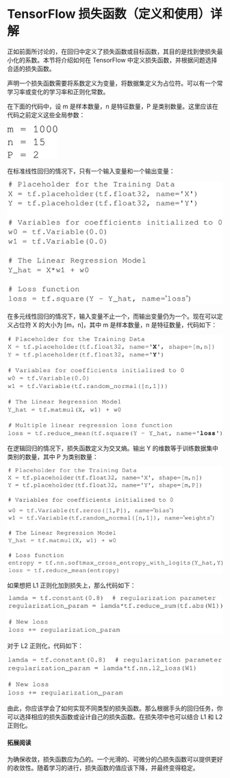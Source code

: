 # TensorFlow 损失函数（定义和使用）详解

正如前面所讨论的，在回归中定义了损失函数或目标函数，其目的是找到使损失最小化的系数。本节将介绍如何在 TensorFlow 中定义损失函数，并根据问题选择合适的损失函数。

声明一个损失函数需要将系数定义为变量，将数据集定义为占位符。可以有一个常学习率或变化的学习率和正则化常数。

在下面的代码中，设 m 是样本数量，n 是特征数量，P 是类别数量。这里应该在代码之前定义这些全局参数：

![](img/905a0e999506174e852a6cabfda45afb.jpg)

在标准线性回归的情况下，只有一个输入变量和一个输出变量：

![](img/ff940b564ad2a4f77d55e49c300bc667.jpg)

在多元线性回归的情况下，输入变量不止一个，而输出变量仍为一个。现在可以定义占位符 X 的大小为 [m，n]，其中 m 是样本数量，n 是特征数量，代码如下：

![](img/414275ada5ab1393109157a9691158a7.jpg)

在逻辑回归的情况下，损失函数定义为交叉熵。输出 Y 的维数等于训练数据集中类别的数量，其中 P 为类别数量：

![](img/448f53989a8d7311365a11fa5a0e6246.jpg)

如果想把 L1 正则化加到损失上，那么代码如下：

![](img/9f50afd8f68ab46d4cf7d4bf5ecd5661.jpg)

对于 L2 正则化，代码如下：

![](img/c1983d4621a547dda0ae137d1c2923b0.jpg)

由此，你应该学会了如何实现不同类型的损失函数。那么根据手头的回归任务，你可以选择相应的损失函数或设计自己的损失函数。在损失项中也可以结合 L1 和 L2 正则化。

#### 拓展阅读

为确保收敛，损失函数应为凸的。一个光滑的、可微分的凸损失函数可以提供更好的收敛性。随着学习的进行，损失函数的值应该下降，并最终变得稳定。